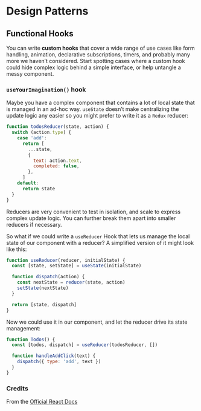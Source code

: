 # Design Patterns

## Functional Hooks

You can write **custom hooks** that cover a wide range of use cases like form handling, animation, declarative subscriptions, timers, and probably many more we haven’t considered. Start spotting cases where a custom hook could hide complex logic behind a simple interface, or help untangle a messy component.

### `useYourImagination()` hook

Maybe you have a complex component that contains a lot of local state that is managed in an ad-hoc way. `useState` doesn’t make centralizing the update logic any easier so you might prefer to write it as a `Redux` reducer:

```js
function todosReducer(state, action) {
  switch (action.type) {
    case 'add':
      return [
        ...state,
        {
          text: action.text,
          completed: false,
        },
      ]
    default:
      return state
  }
}
```

Reducers are very convenient to test in isolation, and scale to express complex update logic. You can further break them apart into smaller reducers if necessary.

So what if we could write a `useReducer` Hook that lets us manage the local state of our component with a reducer? A simplified version of it might look like this:

```js
function useReducer(reducer, initialState) {
  const [state, setState] = useState(initialState)

  function dispatch(action) {
    const nextState = reducer(state, action)
    setState(nextState)
  }

  return [state, dispatch]
}
```

Now we could use it in our component, and let the reducer drive its state management:

```js
function Todos() {
  const [todos, dispatch] = useReducer(todosReducer, [])

  function handleAddClick(text) {
    dispatch({ type: 'add', text })
  }
}
```

### Credits

From the [Official React Docs](https://reactjs.org/docs/hooks-custom.html)
